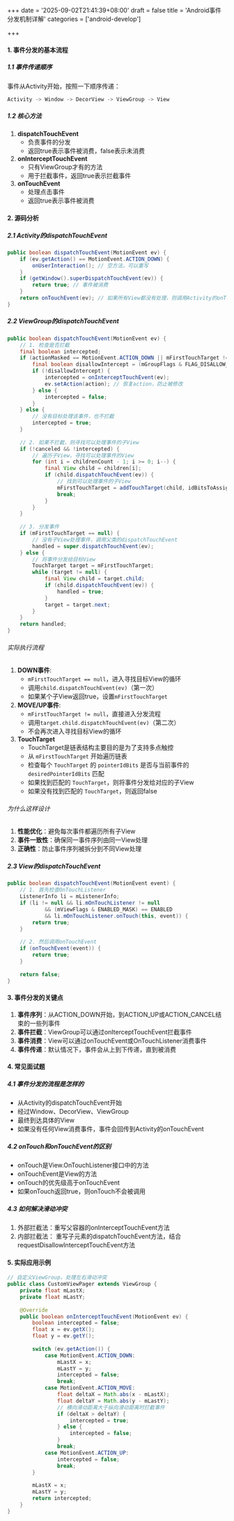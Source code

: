 +++
date = '2025-09-02T21:41:39+08:00'
draft = false
title = 'Android事件分发机制详解'
categories = ['android-develop']

+++

#### 1. 事件分发的基本流程

##### 1.1 事件传递顺序

事件从Activity开始，按照一下顺序传递：

```rust
Activity -> Window -> DecorView -> ViewGroup -> View
```

##### 1.2 核心方法

1. **dispatchTouchEvent**
   * 负责事件的分发
   * 返回true表示事件被消费，false表示未消费
2. **onInterceptTouchEvent**
   * 只有ViewGroup才有的方法
   * 用于拦截事件，返回true表示拦截事件
3. **onTouchEvent**
   * 处理点击事件
   * 返回true表示事件被消费

#### 2. 源码分析

##### 2.1 Activity的dispatchTouchEvent

```java
public boolean dispatchTouchEvent(MotionEvent ev) {
    if (ev.getAction() == MotionEvent.ACTION_DOWN) {
        onUserInteraction(); // 空方法，可以重写
    }
    if (getWindow().superDispatchTouchEvent(ev)) {
        return true; // 事件被消费
    }
    return onTouchEvent(ev); // 如果所有View都没有处理，则调用Activity的onTouchEvent
}
```

##### 2.2 ViewGroup的dispatchTouchEvent

```java
public boolean dispatchTouchEvent(MotionEvent ev) {
    // 1. 检查是否拦截
    final boolean intercepted;
    if (actionMasked == MotionEvent.ACTION_DOWN || mFirstTouchTarget != null) {
        final boolean disallowIntercept = (mGroupFlags & FLAG_DISALLOW_INTERCEPT) != 0;
        if (!disallowIntercept) {
            intercepted = onInterceptTouchEvent(ev);
            ev.setAction(action); // 恢复action，防止被修改
        } else {
            intercepted = false;
        }
    } else {
        // 没有目标处理该事件，也不拦截
        intercepted = true;
    }
    
    // 2. 如果不拦截，则寻找可以处理事件的子View
    if (!canceled && !intercepted) {
        // 遍历子View，寻找可以处理事件的View
        for (int i = childrenCount - 1; i >= 0; i--) {
            final View child = children[i];
            if (child.dispatchTouchEvent(ev)) {
                // 找到可以处理事件的子View
                mFirstTouchTarget = addTouchTarget(child, idBitsToAssign);
                break;
            }
        }
    }
    
    // 3. 分发事件
    if (mFirstTouchTarget == null) {
        // 没有子View处理事件，调用父类的dispatchTouchEvent
        handled = super.dispatchTouchEvent(ev);
    } else {
        // 将事件分发给目标View
        TouchTarget target = mFirstTouchTarget;
        while (target != null) {
            final View child = target.child;
            if (child.dispatchTouchEvent(ev)) {
                handled = true;
            }
            target = target.next;
        }
    }
    return handled;
}
```

###### 实际执行流程

1. **DOWN事件**:
   - `mFirstTouchTarget == null`，进入寻找目标View的循环
   - 调用`child.dispatchTouchEvent(ev)`（第一次）
   - 如果某个子View返回true，设置`mFirstTouchTarget`
2. **MOVE/UP事件**:
   - `mFirstTouchTarget != null`，直接进入分发流程
   - 调用`target.child.dispatchTouchEvent(ev)`（第二次）
   - 不会再次进入寻找目标View的循环
3. **TouchTarget**
   * TouchTarget是链表结构主要目的是为了支持多点触控
   * 从 `mFirstTouchTarget` 开始遍历链表
   * 检查每个 `TouchTarget` 的 `pointerIdBits` 是否与当前事件的 `desiredPointerIdBits` 匹配
   * 如果找到匹配的 `TouchTarget`，则将事件分发给对应的子View
   * 如果没有找到匹配的 `TouchTarget`，则返回false

###### 为什么这样设计

1. **性能优化**：避免每次事件都遍历所有子View
2. **事件一致性**：确保同一事件序列由同一View处理
3. **正确性**：防止事件序列被拆分到不同View处理

##### 2.3 View的dispatchTouchEvent

```java
public boolean dispatchTouchEvent(MotionEvent event) {
    // 1. 首先检查OnTouchListener
    ListenerInfo li = mListenerInfo;
    if (li != null && li.mOnTouchListener != null 
            && (mViewFlags & ENABLED_MASK) == ENABLED 
            && li.mOnTouchListener.onTouch(this, event)) {
        return true;
    }
    
    // 2. 然后调用onTouchEvent
    if (onTouchEvent(event)) {
        return true;
    }
    
    return false;
}
```

#### 3. 事件分发的关键点

1. **事件序列**：从ACTION_DOWN开始，到ACTION_UP或ACTION_CANCEL结束的一些列事件
2. **事件拦截**：ViewGroup可以通过onIterceptTouchEvent拦截事件
3. **事件消费**：View可以通过onTouchEvent或OnTouchListener消费事件
4. **事件传递**：默认情况下，事件会从上到下传递，直到被消费

#### 4. 常见面试题

##### 4.1 事件分发的流程是怎样的

* 从Activity的dispatchTouchEvent开始
* 经过Window、DecorView、ViewGroup
* 最终到达具体的View
* 如果没有任何View消费事件，事件会回传到Activity的onTouchEvent

##### 4.2 onTouch和onTouchEvent的区别

* onTouch是View.OnTouchListener接口中的方法
* onTouchEvent是View的方法
* onTouch的优先级高于onTouchEvent
* 如果onTouch返回true，则onTouch不会被调用

##### 4.3 如何解决滑动冲突

1. 外部拦截法：重写父容器的onInterceptTouchEvent方法
2. 内部拦截法： 重写子元素的dispatchTouchEvent方法，结合requestDisallowInterceptTouchEvent方法

#### 5. 实际应用示例

```java
// 自定义ViewGroup，处理左右滑动冲突
public class CustomViewPager extends ViewGroup {
    private float mLastX;
    private float mLastY;
    
    @Override
    public boolean onInterceptTouchEvent(MotionEvent ev) {
        boolean intercepted = false;
        float x = ev.getX();
        float y = ev.getY();
        
        switch (ev.getAction()) {
            case MotionEvent.ACTION_DOWN:
                mLastX = x;
                mLastY = y;
                intercepted = false;
                break;
            case MotionEvent.ACTION_MOVE:
                float deltaX = Math.abs(x - mLastX);
                float deltaY = Math.abs(y - mLastY);
                // 横向滑动距离大于纵向滑动距离时拦截事件
                if (deltaX > deltaY) {
                    intercepted = true;
                } else {
                    intercepted = false;
                }
                break;
            case MotionEvent.ACTION_UP:
                intercepted = false;
                break;
        }
        
        mLastX = x;
        mLastY = y;
        return intercepted;
    }
}
```

